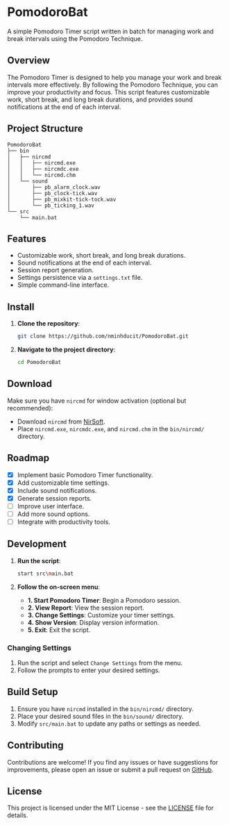 # PomodoroBat

A simple Pomodoro Timer script written in batch for managing work and break intervals using the Pomodoro Technique.

## Overview

The Pomodoro Timer is designed to help you manage your work and break intervals more effectively. By following the Pomodoro Technique, you can improve your productivity and focus. This script features customizable work, short break, and long break durations, and provides sound notifications at the end of each interval.

## Project Structure

```plaintext
PomodoroBat
├── bin
│   ├── nircmd
│   │   ├── nircmd.exe
│   │   ├── nircmdc.exe
│   │   └── nircmd.chm
│   └── sound
│       ├── pb_alarm_clock.wav
│       ├── pb_clock-tick.wav
│       ├── pb_mixkit-tick-tock.wav
│       └── pb_ticking_1.wav
└── src
    └── main.bat
```

## Features

- Customizable work, short break, and long break durations.
- Sound notifications at the end of each interval.
- Session report generation.
- Settings persistence via a `settings.txt` file.
- Simple command-line interface.

## Install

1. **Clone the repository**:
    ```sh
    git clone https://github.com/nminhducit/PomodoroBat.git
    ```

2. **Navigate to the project directory**:
    ```sh
    cd PomodoroBat
    ```

## Download

Make sure you have `nircmd` for window activation (optional but recommended):

- Download `nircmd` from [NirSoft](https://www.nirsoft.net/utils/nircmd.html).
- Place `nircmd.exe`, `nircmdc.exe`, and `nircmd.chm` in the `bin/nircmd/` directory.

## Roadmap

- [x] Implement basic Pomodoro Timer functionality.
- [x] Add customizable time settings.
- [x] Include sound notifications.
- [x] Generate session reports.
- [ ] Improve user interface.
- [ ] Add more sound options.
- [ ] Integrate with productivity tools.

## Development

1. **Run the script**:
    ```sh
    start src\main.bat
    ```

2. **Follow the on-screen menu**:
    - **1. Start Pomodoro Timer**: Begin a Pomodoro session.
    - **2. View Report**: View the session report.
    - **3. Change Settings**: Customize your timer settings.
    - **4. Show Version**: Display version information.
    - **5. Exit**: Exit the script.

### Changing Settings

1. Run the script and select `Change Settings` from the menu.
2. Follow the prompts to enter your desired settings.

## Build Setup

1. Ensure you have `nircmd` installed in the `bin/nircmd/` directory.
2. Place your desired sound files in the `bin/sound/` directory.
3. Modify `src/main.bat` to update any paths or settings as needed.

## Contributing
Contributions are welcome! If you find any issues or have suggestions for improvements, please open an issue or submit a pull request on [GitHub](https://github.com/NMINHDUCIT/PomodoroBat).

## License
This project is licensed under the MIT License - see the [LICENSE](LICENSE) file for details.


